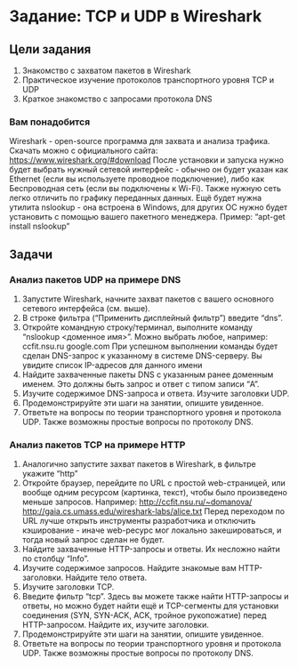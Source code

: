 # Задание: TCP и UDP в Wireshark
## Цели задания
1) Знакомство с захватом пакетов в Wireshark
2) Практическое изучение протоколов транспортного уровня TCP и UDP
3) Краткое знакомство с запросами протокола DNS
### Вам понадобится
Wireshark - open-source программа для захвата и анализа трафика. Скачать можно с официального сайта: https://www.wireshark.org/#download
После установки и запуска нужно будет выбрать нужный сетевой интерфейс - обычно он будет указан как Ethernet (если вы используете проводное подключение), либо как Беспроводная сеть (если вы подключены к Wi-Fi). 
Также нужную сеть легко отличить по графику переданных данных.
Ещё будет нужна утилита nslookup - она встроена в Windows, для других ОС нужно будет установить с помощью вашего пакетного менеджера. Пример: “apt-get install nslookup”
## Задачи
### Анализ пакетов UDP на примере DNS
1. Запустите Wireshark, начните захват пакетов с вашего основного сетевого интерфейса (см. выше).
2. В строке фильтра (“Применить дисплейный фильтр”) введите “dns”.
3. Откройте командную строку/терминал, выполните команду “nslookup <доменное имя>”. Можно выбрать любое, например:
ccfit.nsu.ru
google.com
При успешном выполнении команды будет сделан DNS-запрос к указанному в системе DNS-серверу. Вы увидите список IP-адресов для данного имени
4. Найдите захваченные пакеты DNS с указанным ранее доменным именем. Это должны быть запрос и ответ с типом записи “A”.
5. Изучите содержимое DNS-запроса и ответа. Изучите заголовки UDP.
6. Продемонстрируйте эти шаги на занятии, опишите увиденное.
7. Ответьте на вопросы по теории транспортного уровня и протокола UDP. Также возможны простые вопросы по протоколу DNS.

### Анализ пакетов TCP на примере HTTP
1. Аналогично запустите захват пакетов в Wireshark, в фильтре укажите “http”
2. Откройте браузер, перейдите по URL c простой web-страницей, или вообще одним ресурсом (картинка, текст), чтобы было произведено меньше запросов. Например:
http://ccfit.nsu.ru/~domanova/
http://gaia.cs.umass.edu/wireshark-labs/alice.txt
Перед переходом по URL лучше открыть инструменты разработчика и отключить кэширование - иначе web-ресурс мог локально закешироваться, и тогда новый запрос сделан не будет.
3. Найдите захваченные HTTP-запросы и ответы. Их несложно найти по столбцу “Info”.
4. Изучите содержимое запросов. Найдите знакомые вам HTTP-заголовки. Найдите тело ответа.
5. Изучите заголовки TCP.
6. Введите фильтр “tcp”. Здесь вы можете также найти HTTP-запросы и ответы, но можно будет найти ещё и TCP-сегменты для установки соединения (SYN, SYN-ACK, ACK, тройное рукопожатие) перед HTTP-запросом. Найдите их, изучите заголовки.
7. Продемонстрируйте эти шаги на занятии, опишите увиденное.
8. Ответьте на вопросы по теории транспортного уровня и протокола UDP. Также возможны простые вопросы по протоколу DNS.

